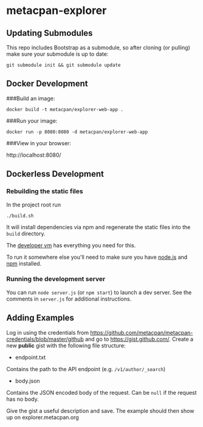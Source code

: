 metacpan-explorer
=================

## Updating Submodules

This repo includes Bootstrap as a submodule,
so after cloning (or pulling) make sure your submodule is up to date:

    git submodule init && git submodule update

## Docker Development

###Build an image:

`docker build -t metacpan/explorer-web-app .`

###Run your image:

`docker run -p 8080:8080 -d metacpan/explorer-web-app`

###View in your browser:

http://localhost:8080/


## Dockerless Development

### Rebuilding the static files

In the project root run

    ./build.sh

It will install dependencies via npm
and regenerate the static files into the `build` directory.

The [developer vm](https://github.com/metacpan/metacpan-developer)
has everything you need for this.

To run it somewhere else you'll need to make sure you have
[node.js](http://nodejs.org/) and [npm](http://npmjs.org/) installed.

### Running the development server

You can run `node server.js` (or `npm start`) to launch a dev server.
See the comments in `server.js` for additional instructions.

## Adding Examples

Log in using the credentials from https://github.com/metacpan/metacpan-credentials/blob/master/github and go to https://gist.github.com/.
Create a new **public** gist with the following file structure:

* endpoint.txt

Contains the path to the API endpoint (e.g. `/v1/author/_search`)

* body.json

Contains the JSON encoded body of the request. Can be `null` if the request has no body.

Give the gist a useful description and save. The example should then show up on explorer.metacpan.org
